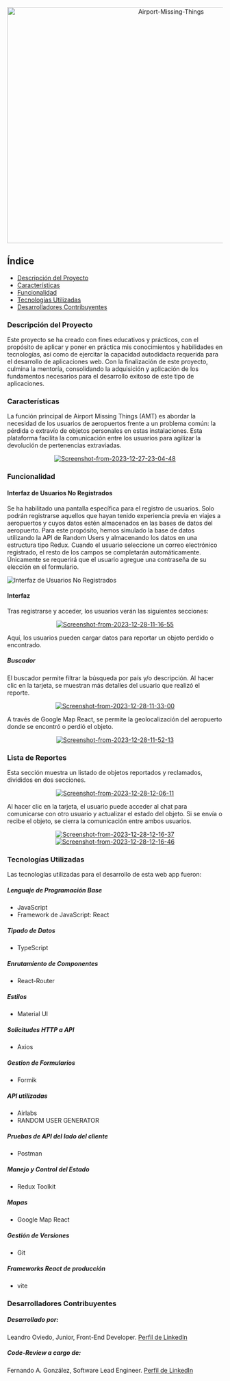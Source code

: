 <div align="center">
 <a href='https://postimages.org/' target='_blank'><img src='https://i.postimg.cc/xTJTKx9V/Airport-Missing-Things.png' border='0' alt='Airport-Missing-Things' Width=750px height=550px /></a>
</div>

## Índice

- [Descripción del Proyecto](#descripción-del-proyecto)
- [Características](#características)
- [Funcionalidad](#funcionalidad)
- [Tecnologías Utilizadas](#tecnologías-utilizadas)
- [Desarrolladores Contribuyentes](#desarrolladores-contribuyentes)

### Descripción del Proyecto

Este proyecto se ha creado con fines educativos y prácticos, con el propósito de aplicar y poner en práctica mis conocimientos y habilidades en tecnologías, así como de ejercitar la capacidad autodidacta requerida para el desarrollo de aplicaciones web. Con la finalización de este proyecto, culmina la mentoría, consolidando la adquisición y aplicación de los fundamentos necesarios para el desarrollo exitoso de este tipo de aplicaciones.

### Características

La función principal de Airport Missing Things (AMT) es abordar la necesidad de los usuarios de aeropuertos frente a un problema común: la pérdida o extravío de objetos personales en estas instalaciones. Esta plataforma facilita la comunicación entre los usuarios para agilizar la devolución de pertenencias extraviadas.

<div align="center">
 <a href="https://ibb.co/VHcbVqh"><img src="https://i.ibb.co/hXJrsmn/Screenshot-from-2023-12-27-23-04-48.png" alt="Screenshot-from-2023-12-27-23-04-48" border="0"></a>
</div>

### Funcionalidad

#### Interfaz de Usuarios No Registrados

Se ha habilitado una pantalla específica para el registro de usuarios. Solo podrán registrarse aquellos que hayan tenido experiencia previa en viajes a aeropuertos y cuyos datos estén almacenados en las bases de datos del aeropuerto. Para este propósito, hemos simulado la base de datos utilizando la API de Random Users y almacenando los datos en una estructura tipo Redux. Cuando el usuario seleccione un correo electrónico registrado, el resto de los campos se completarán automáticamente. Únicamente se requerirá que el usuario agregue una contraseña de su elección en el formulario.

![Interfaz de Usuarios No Registrados](https://i.postimg.cc/tJjpgkBm/Screenshot-from-2023-12-27-23-05-06.png)

#### Interfaz

Tras registrarse y acceder, los usuarios verán las siguientes secciones:

<div align="center">
 <a href="https://ibb.co/4KBZ43C"><img src="https://i.ibb.co/mbQChgd/Screenshot-from-2023-12-28-11-16-55.png" alt="Screenshot-from-2023-12-28-11-16-55" border="0"></a>
</div>

Aquí, los usuarios pueden cargar datos para reportar un objeto perdido o encontrado.

##### Buscador

El buscador permite filtrar la búsqueda por país y/o descripción. Al hacer clic en la tarjeta, se muestran más detalles del usuario que realizó el reporte.

<div align="center">
 <a href="https://ibb.co/x1hxw8Z"><img src="https://i.ibb.co/pf2YNrq/Screenshot-from-2023-12-28-11-33-00.png" alt="Screenshot-from-2023-12-28-11-33-00" border="0"></a>
</div>

A través de Google Map React, se permite la geolocalización del aeropuerto donde se encontró o perdió el objeto.

<div align="center">
 <a href="https://ibb.co/zFk3fTZ"><img src="https://i.ibb.co/1MSC2tT/Screenshot-from-2023-12-28-11-52-13.png" alt="Screenshot-from-2023-12-28-11-52-13" border="0"></a>
</div>

### Lista de Reportes

Esta sección muestra un listado de objetos reportados y reclamados, divididos en dos secciones.

<div align="center">
 <a href="https://ibb.co/XpM25BY"><img src="https://i.ibb.co/3WQrFXR/Screenshot-from-2023-12-28-12-06-11.png" alt="Screenshot-from-2023-12-28-12-06-11" border="0"></a>
</div>

Al hacer clic en la tarjeta, el usuario puede acceder al chat para comunicarse con otro usuario y actualizar el estado del objeto. Si se envía o recibe el objeto, se cierra la comunicación entre ambos usuarios.

<div align="center">
 <a href="https://ibb.co/yBzgnGK"><img src="https://i.ibb.co/YT5f7YJ/Screenshot-from-2023-12-28-12-16-37.png" alt="Screenshot-from-2023-12-28-12-16-37" border="0"></a>
</div>

<div align="center">
 <a href="https://ibb.co/P5Vwh1S"><img src="https://i.ibb.co/zStGRPk/Screenshot-from-2023-12-28-12-16-46.png" alt="Screenshot-from-2023-12-28-12-16-46" border="0"></a>
</div>

### Tecnologías Utilizadas

Las tecnologías utilizadas para el desarrollo de esta web app fueron:

##### Lenguaje de Programación Base

- JavaScript
- Framework de JavaScript: React

##### Tipado de Datos

- TypeScript

##### Enrutamiento de Componentes

- React-Router

##### Estilos

- Material UI

##### Solicitudes HTTP a API

- Axios

##### Gestion de Formularios

- Formik

##### API utilizadas

- Airlabs
- RANDOM USER GENERATOR

##### Pruebas de API del lado del cliente

- Postman

##### Manejo y Control del Estado

- Redux Toolkit

##### Mapas

- Google Map React

##### Gestión de Versiones

- Git

##### Frameworks React de producción

- vite

### Desarrolladores Contribuyentes

##### Desarrollado por:

Leandro Oviedo, Junior, Front-End Developer.
[Perfil de LinkedIn](https://www.linkedin.com/in/leandro-oviedo-418b3b2a4/)

##### Code-Review a cargo de:

Fernando A. González, Software Lead Engineer.
[Perfil de LinkedIn](https://www.linkedin.com/in/fernando-a-gonzalez/)
